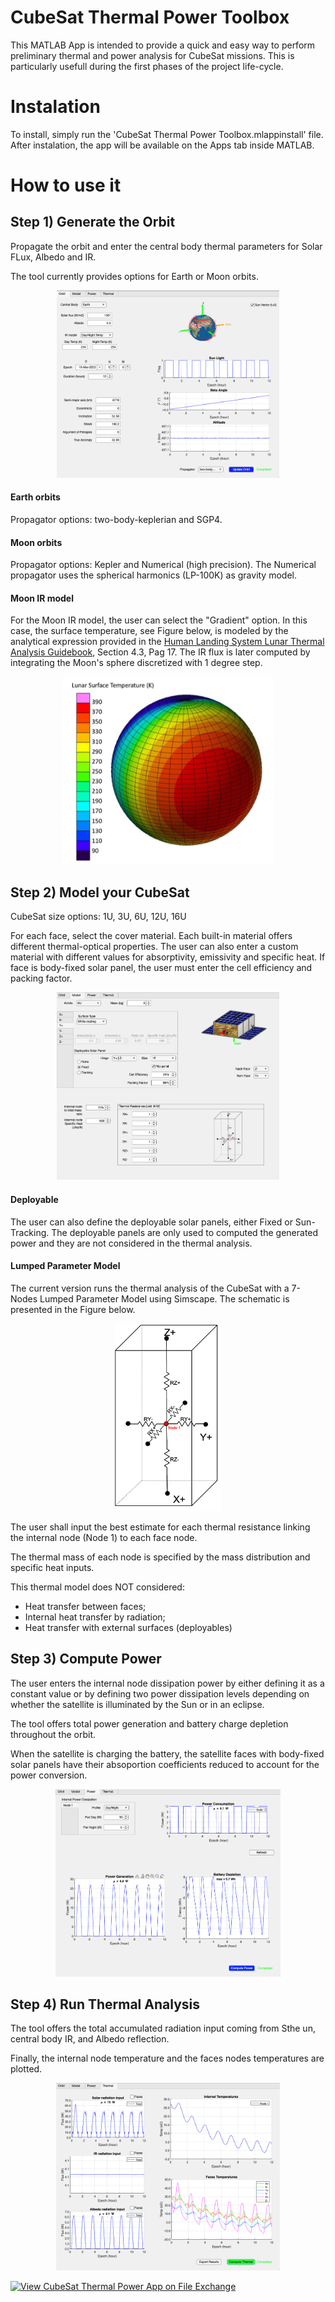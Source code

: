 # CubeSat Thermal Power Toolbox

This MATLAB App is intended to provide a quick and easy way to perform preliminary thermal and power analysis for CubeSat missions. This is particularly usefull during the first phases of the project life-cycle. 

# Instalation
To install, simply run the 'CubeSat Thermal Power Toolbox.mlappinstall' file. After instalation, the app will be available on the Apps tab inside MATLAB.

# How to use it
## Step 1) Generate the Orbit

Propagate the orbit and enter the central body thermal parameters for Solar FLux, Albedo and IR.

The tool currently provides options for Earth or Moon orbits.

<p align="center">
  <img src="https://github.com/mattost14/CubeSat-Thermal-Power-App/blob/main/Figures/OrbitTab.png" height="300">
</p>

#### Earth orbits
Propagator options: two-body-keplerian and SGP4.
#### Moon orbits
Propagator options: Kepler and Numerical (high precision). 
The Numerical propagator uses the spherical harmonics (LP-100K) as gravity model.
#### Moon IR model
For the Moon IR model, the user can select the "Gradient" option. In this case, the surface temperature, see Figure below, is modeled by the analytical expression provided in the [Human Landing System Lunar Thermal Analysis Guidebook](https://ntrs.nasa.gov/api/citations/20210010030/downloads/HLS-UG-001%20Lunar%20Thermal%20Analysis%20Guidebook%20Baseline_STI.pdf), Section 4.3, Pag 17. The IR flux is later computed by integrating the Moon's sphere discretized with 1 degree step. 

<p align="center">
  <img src="https://github.com/mattost14/CubeSat-Thermal-Power-App/blob/main/Figures/MoonSurfaceTemp.png" height="300">
</p>

## Step 2) Model your CubeSat

CubeSat size options: 1U, 3U, 6U, 12U, 16U

For each face, select the cover material. Each built-in material offers different thermal-optical properties. The user can also enter a custom material with different values for absorptivity, emissivity and specific heat. If face is body-fixed solar panel, the user must enter the cell efficiency and packing factor.

<p align="center">
  <img src="https://github.com/mattost14/CubeSat-Thermal-Power-App/blob/main/Figures/ModelTab.png" height="300">
</p>

#### Deployable
The user can also define the deployable solar panels, either Fixed or Sun-Tracking. The deployable panels are only used to computed the generated power and they are not considered in the thermal analysis.

#### Lumped Parameter Model 
The current version runs the thermal analysis of the CubeSat with a 7-Nodes Lumped Parameter Model using Simscape. The schematic is presented in the Figure below.

<p align="center">
  <img src="https://github.com/mattost14/CubeSat-Thermal-Power-App/blob/main/Figures/ThermalModel7NodesSchematic.png" height="300">
</p>

The user shall input the best estimate for each thermal resistance linking the internal node (Node 1) to each face node.

The thermal mass of each node is specified by the mass distribution and specific heat inputs.

This thermal model does NOT considered:

* Heat transfer between faces;
* Internal heat transfer by radiation;
* Heat transfer with external surfaces (deployables)

## Step 3) Compute Power

The user enters the internal node dissipation power by either defining it as a constant value or by defining two power dissipation levels depending on whether the satellite is illuminated by the Sun or in an eclipse.

The tool offers total power generation and battery charge depletion throughout the orbit.

When the satellite is charging the battery, the satellite faces with body-fixed solar panels have their absoportion coefficients reduced to account for the power conversion. 

<p align="center">
  <img src="https://github.com/mattost14/CubeSat-Thermal-Power-App/blob/main/Figures/PowerTab.png" height="300">
</p>

## Step 4) Run Thermal Analysis

The tool offers the total accumulated radiation input coming from Sthe un, central body IR, and Albedo reflection.

Finally, the internal node temperature and the faces nodes temperatures are plotted.

<p align="center">
  <img src="https://github.com/mattost14/CubeSat-Thermal-Power-App/blob/main/Figures/ThermalTab.png" height="300">
</p>



[![View CubeSat Thermal Power App on File Exchange](https://www.mathworks.com/matlabcentral/images/matlab-file-exchange.svg)](https://www.mathworks.com/matlabcentral/fileexchange/126240-cubesat-thermal-power-app)

